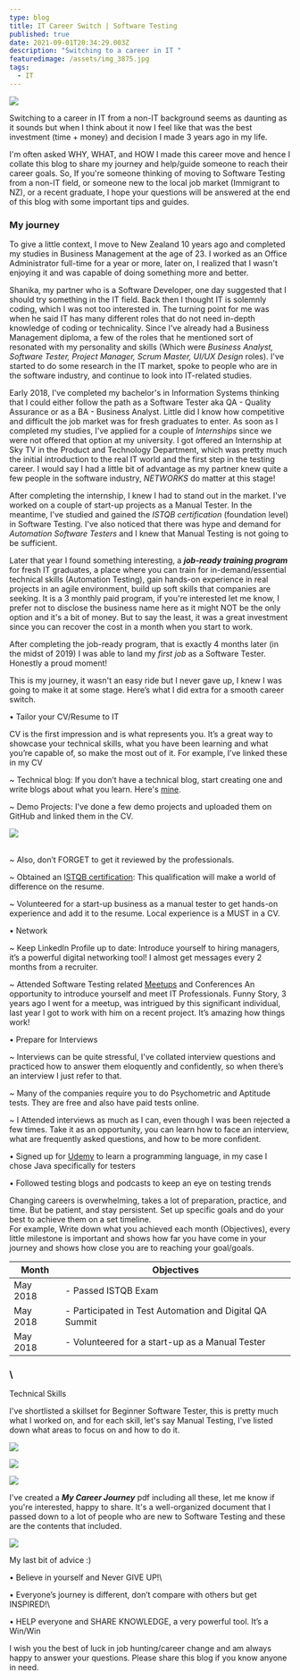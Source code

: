 ```yaml
---
type: blog
title: IT Career Switch | Software Testing
published: true
date: 2021-09-01T20:34:29.003Z
description: "Switching to a career in IT "
featuredimage: /assets/img_3875.jpg
tags:
  - IT
---
```

![](/assets/img_3875.jpg)

Switching to a career in IT from a non-IT background seems as daunting as it sounds but when I think about it now I feel like that was the best investment (time + money) and decision I made 3 years ago in my life. 

I'm often asked WHY, WHAT, and HOW I made this career move and hence I collate this blog to share my journey and help/guide someone to reach their career goals. So, If you're someone thinking of moving to Software Testing from a non-IT field, or someone new to the local job market (Immigrant to NZ), or a recent graduate, I hope your questions will be answered at the end of this blog with some important tips and guides. 

### My journey

To give a little context, I move to New Zealand 10 years ago and completed my studies in Business Management at the age of 23. I worked as an Office Administrator full-time for a year or more, later on, I realized that I wasn't enjoying it and was capable of doing something more and better. 

Shanika, my partner who is a Software Developer, one day suggested that I should try something in the IT field. Back then I thought IT is solemnly coding, which I was not too interested in. The turning point for me was when he said IT has many different roles that do not need in-depth knowledge of coding or technicality. Since I've already had a Business Management diploma, a few of the roles that he mentioned sort of resonated with my personality and skills (Which were *Business Analyst, Software Tester, Project Manager, Scrum Master, UI/UX Design* roles). I've started to do some research in the IT market, spoke to people who are in the software industry, and continue to look into IT-related studies. 

Early 2018, I've completed my bachelor's in Information Systems thinking that I could either follow the path as a Software Tester aka QA - Quality Assurance or as a BA - Business Analyst. Little did I know how competitive and difficult the job market was for fresh graduates to enter. As soon as I completed my studies, I've applied for a couple of *Internships* since we were not offered that option at my university. I got offered an Internship at Sky TV in the Product and Technology Department, which was pretty much the initial introduction to the real IT world and the first step in the testing career. I would say I had a little bit of advantage as my partner knew quite a few people in the software industry, *NETWORKS* do matter at this stage! 

After completing the internship, I knew I had to stand out in the market. I've worked on a couple of start-up projects as a Manual Tester. In the meantime, I've studied and gained the *ISTQB certification* (foundation level) in Software Testing. I've also noticed that there was hype and demand for *Automation Software Testers* and I knew that Manual Testing is not going to be sufficient. 

Later that year I found something interesting, a ***job-ready training program*** for fresh IT graduates, a place where you can train for in-demand/essential technical skills (Automation Testing), gain hands-on experience in real projects in an agile environment, build up soft skills that companies are seeking. It is a 3 monthly paid program, if you're interested let me know, I prefer not to disclose the business name here as it might NOT be the only option and it's a bit of money. But to say the least, it was a great investment since you can recover the cost in a month when you start to work. 

After completing the job-ready program, that is exactly 4 months later (in the midst of 2019) I was able to land my *first job* as a Software Tester. Honestly a proud moment! 

This is my journey, it wasn't an easy ride but I never gave up, I knew I was going to make it at some stage. Here’s what I did extra for a smooth career switch. 

• Tailor your CV/Resume to IT

CV is the first impression and is what represents you. It’s a great way to showcase your technical skills, what you have been learning and what you’re capable of, so make the most out of it.  For example, I’ve linked these in my CV

~ Technical blog: If you don’t have a technical blog, start creating one and write blogs about what you learn. Here's [mine](https://maryannroshani.home.blog/). 

~ Demo Projects: I've done a few demo projects and uploaded them on GitHub and linked them in the CV. 

![](/assets/screen-shot-2022-01-11-at-8.29.42-am.png)

\
~ Also, don’t FORGET to get it reviewed by the professionals.

~ Obtained an I[STQB certification](https://www.istqb.org/certification-path-root/why-istqb-certification.html): This qualification will make a world of difference on the resume.

~ Volunteered for a start-up business as a manual tester to get hands-on experience and add it to the resume. Local experience is a MUST in a CV. 

• Network 

~ Keep LinkedIn Profile up to date: Introduce yourself to hiring managers, it’s a powerful digital networking tool! I almost get messages every 2 months from a recruiter.

~ Attended Software Testing related [Meetups](https://www.meetup.com/topics/software-qa-and-testing/nz/) and Conferences
An opportunity to introduce yourself and meet IT Professionals. Funny Story, 3 years ago I went for a meetup, was intrigued by this significant individual, last year I got to work with him on a recent project. It’s amazing how things work!

• Prepare for Interviews

~ Interviews can be quite stressful, I've collated interview questions and practiced how to answer them eloquently and confidently, so when there’s an interview I just refer to that. 

~ Many of the companies require you to do Psychometric and Aptitude tests. They are free and also have paid tests online. 

~ I Attended interviews as much as I can, even though I was been rejected a few times. Take it as an opportunity, you can learn how to face an interview, what are frequently asked questions, and how to be more confident. 

• Signed up for [Udemy](https://www.udemy.com/courses/search/?src=ukw&q=java+courses+for+testers) to learn a programming language, in my case I chose Java specifically for testers

• Followed testing blogs and podcasts to keep an eye on testing trends 

Changing careers is overwhelming, takes a lot of preparation, practice, and time. But be patient, and stay persistent. Set up specific goals and do your best to achieve them on a set timeline. \
For example, Write down what you achieved each month (Objectives), every little milestone is important and shows how far you have come in your journey and shows how close you are to reaching your goal/goals.

| Month    | Objectives                                               |
| -------- | -------------------------------------------------------- |
| May 2018 | \- Passed ISTQB Exam                                     |
| May 2018 | \- Participated in Test Automation and Digital QA Summit |
| May 2018 | \- Volunteered for a start-up as a Manual Tester         |

### \
Technical Skills

I've shortlisted a skillset for Beginner Software Tester, this is pretty much what I worked on, and for each skill, let's say Manual Testing, I've listed down what areas to focus on and how to do it.

![](/assets/screen-shot-2022-01-11-at-8.58.38-am.png)

![](/assets/screen-shot-2022-01-11-at-8.12.56-am.png)

![](/assets/screen-shot-2022-01-11-at-8.15.49-am.png)

 I've created a ***My Career Journey*** pdf including all these, let me know if you're interested, happy to share. It's a well-organized document that I passed down to a lot of people who are new to Software Testing and these are the contents that included. 

![](/assets/screen-shot-2022-01-11-at-8.19.10-am.png)

My last bit of advice :) 

• Believe in yourself and Never GIVE UP!\

• Everyone’s journey is different, don’t compare with others but get INSPIRED!\

• HELP everyone and SHARE KNOWLEDGE, a very powerful tool. It’s a Win/Win

I wish you the best of luck in job hunting/career change and am always happy to answer your questions. Please share this blog if you know anyone in need.